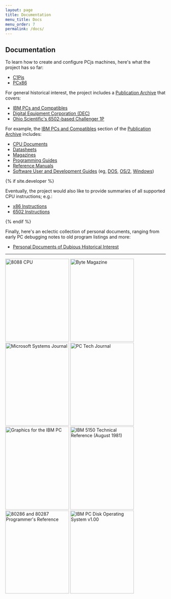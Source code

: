 ```yaml
---
layout: page
title: Documentation
menu_title: Docs
menu_order: 7
permalink: /docs/
---
```


Documentation
-------------

To learn how to create and configure PCjs machines, here's what the project has so far:

* [C1Pjs](/docs/c1pjs/)
* [PCx86](/docs/pcx86/)

For general historical interest, the project includes a [Publication Archive](/pubs/) that covers:

* [IBM PCs and Compatibles](/pubs/pc/)
* [Digital Equipment Corporation (DEC)](/pubs/dec/)
* [Ohio Scientific's 6502-based Challenger 1P](/pubs/c1p/)

For example, the [IBM PCs and Compatibles](/pubs/pc/) section of the [Publication Archive](/pubs/) includes:

* [CPU Documents](/pubs/pc/reference/intel/)
* [Datasheets](/pubs/pc/datasheets/)
* [Magazines](/pubs/pc/magazines/)
* [Programming Guides](/pubs/pc/programming/)
* [Reference Manuals](/pubs/pc/reference/)
* [Software User and Development Guides](/pubs/pc/software/) (eg, [DOS](/pubs/pc/software/dos/), [OS/2](/pubs/pc/software/os2/), [Windows](/pubs/pc/software/windows/))

{% if site.developer %}

Eventually, the project would also like to provide summaries of all supported CPU instructions; e.g.:

* [x86 Instructions](/docs/x86/)
* [6502 Instructions](/docs/6502/)

{% endif %}

Finally, here's an eclectic collection of personal documents, ranging from early PC debugging notes to old program
listings and more:

* [Personal Documents of Dubious Historical Interest](/docs/personal/)

---

[<img src="https://s3-us-west-2.amazonaws.com/archive.pcjs.org/pubs/pc/datasheets/thumbs/8088-CPU.jpg" width="200" height="260" alt= "8088 CPU"/>](/pubs/pc/datasheets/)
[<img src="https://s3-us-west-2.amazonaws.com/archive.pcjs.org/pubs/pc/magazines/byte/BYTE-1975-11/thumbs/BYTE-1975-11 1.jpeg" width="200" height="260" alt= "Byte Magazine"/>](/pubs/pc/magazines/byte/)
[<img src="https://s3-us-west-2.amazonaws.com/archive.pcjs.org/pubs/pc/magazines/msj/MSJ-1986-10/thumbs/MSJ-1986-10 1.jpeg" width="200" height="260" alt= "Microsoft Systems Journal"/>](/pubs/pc/magazines/msj/)
[<img src="https://s3-us-west-2.amazonaws.com/archive.pcjs.org/pubs/pc/magazines/pctj/PCTJ-1983-07/thumbs/PCTJ-1983-07 1.jpeg" width="200" height="260" alt= "PC Tech Journal"/>](/pubs/pc/magazines/pctj/)
[<img src="https://s3-us-west-2.amazonaws.com/archive.pcjs.org/pubs/pc/programming/Graphics_for_the_IBM_PC/thumbs/Graphics_for_the_IBM_PC 1.jpeg" width="200" height="260" alt= "Graphics for the IBM PC"/>](/pubs/pc/programming/Graphics_for_the_IBM_PC/)
[<img src="https://s3-us-west-2.amazonaws.com/archive.pcjs.org/pubs/pc/reference/ibm/5150/techref/1981-08/thumbs/IBM-5150-TECHREF 1.jpeg" width="200" height="260" alt= "IBM 5150 Technical Reference (August 1981)"/>](/pubs/pc/reference/ibm/)
[<img src="https://s3-us-west-2.amazonaws.com/archive.pcjs.org/pubs/pc/reference/intel/80286/progref/thumbs/80286_and_80287_Programmers_Reference_Manual_1987 1.jpeg" width="200" height="260" alt= "80286 and 80287 Programmer's Reference"/>](/pubs/pc/reference/intel/)
[<img src="https://s3-us-west-2.amazonaws.com/archive.pcjs.org/pubs/pc/software/dos/PCDOS100/thumbs/PCDOS100.jpg" width="200" height="260" alt= "IBM PC Disk Operating System v1.00"/>](/pubs/pc/software/)
